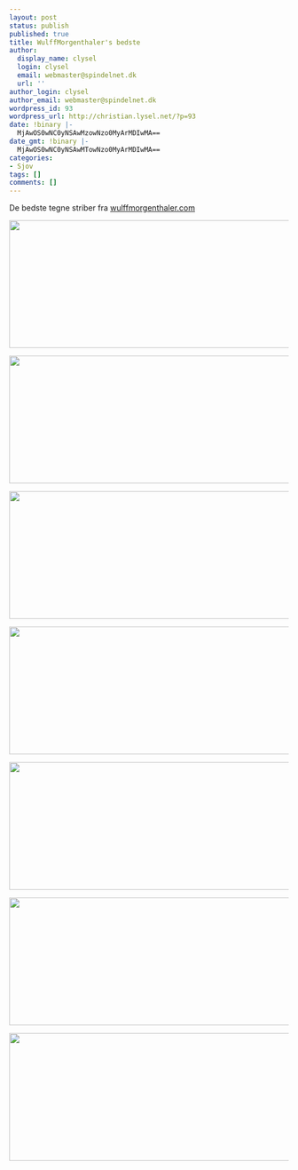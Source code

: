 ```yaml
---
layout: post
status: publish
published: true
title: WulffMorgenthaler's bedste
author:
  display_name: clysel
  login: clysel
  email: webmaster@spindelnet.dk
  url: ''
author_login: clysel
author_email: webmaster@spindelnet.dk
wordpress_id: 93
wordpress_url: http://christian.lysel.net/?p=93
date: !binary |-
  MjAwOS0wNC0yNSAwMzowNzo0MyArMDIwMA==
date_gmt: !binary |-
  MjAwOS0wNC0yNSAwMTowNzo0MyArMDIwMA==
categories:
- Sjov
tags: []
comments: []
---
```

<p>De bedste tegne striber fra <a href="http://www.wulffmorgenthaler.com/">wulffmorgenthaler.com</a></p>
<p><img class="alignnone" src="http://www.wulffmorgenthaler.com/striphandler.ashx?stripid=eb3159f7-dd74-4e56-a50b-78959a4c83c4" alt="" width="666" height="230" /></p>
<p><img class="alignnone" src="http://www.wulffmorgenthaler.com/striphandler.ashx?stripid=5890d105-3a53-4b55-b25e-4909c5885cd9" alt="" width="666" height="230" /></p>
<p><img class="alignnone" src="http://www.wulffmorgenthaler.com/striphandler.ashx?stripid=24d41378-8ac7-4f45-9901-35d7374b27a5" alt="" width="666" height="230" /></p>
<p><img class="alignnone" src="http://www.wulffmorgenthaler.com/striphandler.ashx?stripid=d94ec259-7ee7-49ba-86d4-caf35cda5b9d" alt="" width="666" height="230" /></p>
<p><img class="alignnone" src="http://www.wulffmorgenthaler.com/striphandler.ashx?stripid=9d5b3304-1fcc-4c76-a8eb-b41437650984" alt="" width="666" height="230" /></p>
<p><img class="alignnone" src="http://www.wulffmorgenthaler.com/striphandler.ashx?stripid=c13ce921-a25a-4a5f-a4ac-35f3898309de" alt="" width="666" height="230" /></p>
<p><img class="alignnone" src="http://www.wulffmorgenthaler.com/striphandler.ashx?stripid=871020fc-b8bb-4d61-b592-0f63f3bcf334" alt="" width="666" height="230" /></p>
